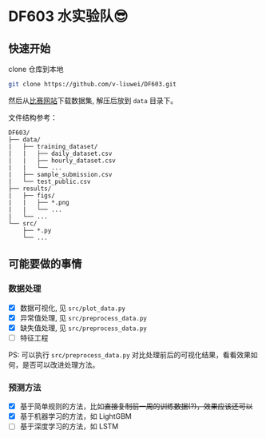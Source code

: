 # DF603 水实验队😎

## 快速开始

clone 仓库到本地

```bash
git clone https://github.com/v-liuwei/DF603.git
```

然后从[比赛网站](https://www.datafountain.cn/competitions/603/datasets)下载数据集, 解压后放到 `data` 目录下。

文件结构参考：
```text
DF603/
├── data/
|   ├── training_dataset/
|   |   ├── daily_dataset.csv
|   |   ├── hourly_dataset.csv
|   |   └── ...
|   ├── sample_submission.csv
|   └── test_public.csv
├── results/
|   ├── figs/
|   |   ├── *.png
|   |   └── ...
|   └── ...
└── src/
    ├── *.py
    └── ...
```

## 可能要做的事情

### 数据处理

- [x] 数据可视化, 见 `src/plot_data.py`
- [x] 异常值处理, 见 `src/preprocess_data.py`
- [x] 缺失值处理, 见 `src/preprocess_data.py`
- [ ] 特征工程

PS: 可以执行 `src/preprocess_data.py` 对比处理前后的可视化结果，看看效果如何，是否可以改进处理方法。

### 预测方法

- [x] 基于简单规则的方法，比如~~直接复制前一周的训练数据(?)，效果应该还可以~~
- [x] 基于机器学习的方法，如 LightGBM
- [ ] 基于深度学习的方法，如 LSTM
